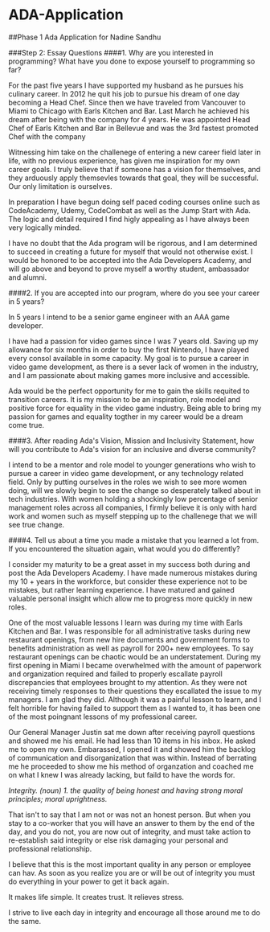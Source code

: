 # ADA-Application
##Phase 1 Ada Application for Nadine Sandhu

###Step 2: Essay Questions
####1. Why are you interested in programming? What have you done to expose yourself to programming so far?

For the past five years I have supported my husband as he pursues his culinary career. In 2012 he quit his job to pursue his dream of one day becoming a Head Chef. Since then we have traveled from Vancouver to Miami to Chicago with Earls Kitchen and Bar. Last March he achieved his dream after being with the company for 4 years. He was appointed Head Chef of Earls Kitchen and Bar in Bellevue and was the 3rd fastest promoted Chef with the company

Witnessing him take on the challenege of entering a new career field later in life, with no previous experience, has given me inspiration for my own career goals. I truly believe that if someone has a vision for themselves, and they arduously apply themsevles towards that goal, they will be successful. Our only limitation is ourselves.

In preparation I have begun doing self paced coding courses online such as CodeAcademy, Udemy, CodeCombat as well as the Jump Start with Ada. The logic and detail required I find higly appealing as I have always been very logically minded.

I have no doubt that the Ada program will be rigorous, and I am determined to succeed in creating a future for myself that would not otherwise exist. I would be honored to be accepted into the Ada Developers Academy, and will go above and beyond to prove myself a worthy student, ambassador and alumni.

####2. If you are accepted into our program, where do you see your career in 5 years?

In 5 years I intend to be a senior game engineer with an AAA game developer.

I have had a passion for video games since I was 7 years old. Saving up my allowance for six months in order to buy the first Nintendo, I have played every consol available in some capacity. My goal is to pursue a career in video game development, as there is a sever lack of women in the industry, and I am passionate about making games more inclusive and accessible.

Ada would be the perfect opportunity for me to gain the skills requited to transition careers. It is my mission to be an inspiration, role model and positive force for equality in the video game industry. Being able to bring my passion for games and equality togther in my career would be a dream come true.


####3. After reading Ada's Vision, Mission and Inclusivity Statement, how will you contribute to Ada's vision for an inclusive and diverse community?

I intend to be a mentor and role model to younger generations who wish to pursue a career in video game development, or any technology related field. Only by putting ourselves in the roles we wish to see more women doing, will we slowly begin to see the change so desperately talked about in tech industries. With women  holding a shockingly low percentage of senior management roles across all companies, I firmly believe it is only with hard work and women such as myself stepping up to the challenege that we will see true change.

####4. Tell us about a time you made a mistake that you learned a lot from. If you encountered the situation again, what would you do differently?

I consider my maturity to be a great asset in my success both during and post the Ada Developers Academy. I have made numerous mistakes during my 10 + years in the workforce, but consider these experience not to be mistakes, but rather learning experience. I have matured and gained valuable personal insight which allow me to progress more quickly in new roles.

One of the most valuable lessons I learn was during my time with Earls Kitchen and Bar. I was responsible for all administrative tasks during new restaurant openings, from new hire documents and government forms to benefits administration as well as payroll for 200+ new employees. To say restaurant openings can be chaotic would be an understatement. During my first opening in Miami I became overwhelmed with the amount of paperwork and organization required and failed to properly escallate payroll discrepancies that employees brought to my attention. As they were not receiving timely responses to their questions they escallated the issue to my managers. I am glad they did. Although it was a painful lesson to learn, and I felt horrible for having failed to support them as I wanted to, it has been one of the most poingnant lessons of my professional career.

Our General Manager Justin sat me down after receiving payroll questions and showed me his email. He had less than 10 items in his inbox. He asked me to open my own. Embarassed, I opened it and showed him the backlog of communication and disorganization that was within. Instead of berrating me he proceeded to show me his method of organzation and coached me on what I knew I was already lacking, but faild to have the words for.

_Integrity. (noun) 1. the quality of being honest and having strong moral principles; moral uprightness._

That isn't to say that I am not or was not an honest person. But when you stay to a co-worker that you will have an answer to them by the end of the day, and you do not, you are now out of integrity, and must take action to re-establish said integrity or else risk damaging your personal and professional relationship.

I believe that this is the most important quality in any person or employee can hav. As soon as you realize you are or will be out of integrity you must do everything in your power to get it back again.

It makes life simple. It creates trust. It relieves stress.

I strive to live each day in integrity and encourage all those around me to do the same.
